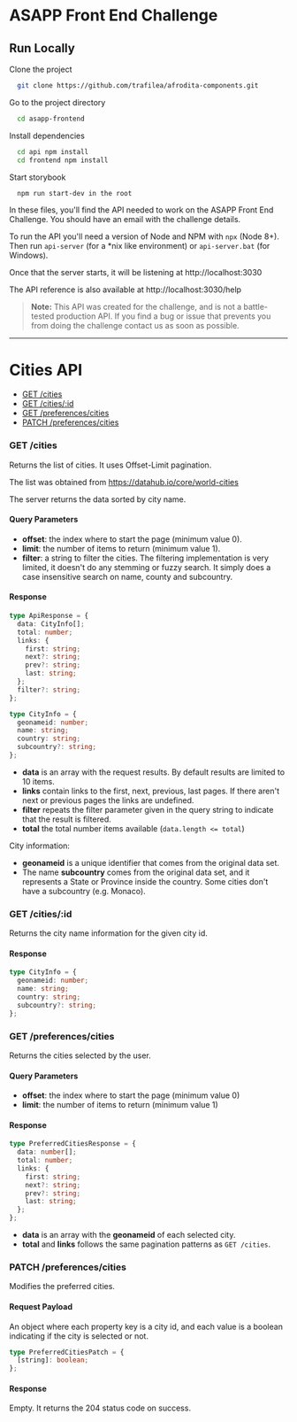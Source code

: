 # ASAPP Front End Challenge

## Run Locally

Clone the project

```bash
  git clone https://github.com/trafilea/afrodita-components.git
```

Go to the project directory

```bash
  cd asapp-frontend
```

Install dependencies

```bash
  cd api npm install 
  cd frontend npm install 
```

Start storybook

```bash
  npm run start-dev in the root
```


In these files, you'll find the API needed to work on the ASAPP Front End
Challenge. You should have an email with the challenge details.

To run the API you'll need a version of Node and NPM with `npx` (Node 8+). Then
run `api-server` (for a \*nix like environment) or `api-server.bat` (for
Windows).

Once that the server starts, it will be listening at http://localhost:3030

The API reference is also available at http://localhost:3030/help

> **Note:** This API was created for the challenge, and is not a battle-tested
> production API. If you find a bug or issue that prevents you from doing the
> challenge contact us as soon as possible.

---
# Cities API

* [GET /cities](#get-cities)
* [GET /cities/:id](#get-citiesid)
* [GET /preferences/cities](#get-preferencescities)
* [PATCH /preferences/cities](#patch-preferencescities)

### GET /cities

Returns the list of cities. It uses Offset-Limit pagination.

The list was obtained from https://datahub.io/core/world-cities

The server returns the data sorted by city name.

#### Query Parameters

- **offset**: the index where to start the page (minimum value 0).
- **limit**: the number of items to return (minimum value 1).
- **filter**: a string to filter the cities. The filtering implementation is
  very limited, it doesn't do any stemming or fuzzy search. It simply does a
  case insensitive search on name, county and subcountry.

#### Response

```typescript
type ApiResponse = {
  data: CityInfo[];
  total: number;
  links: {
    first: string;
    next?: string;
    prev?: string;
    last: string;
  };
  filter?: string;
};

type CityInfo = {
  geonameid: number;
  name: string;
  country: string;
  subcountry?: string;
};
```

- **data** is an array with the request results. By default results are limited
  to 10 items.
- **links** contain links to the first, next, previous, last pages. If there
  aren't next or previous pages the links are undefined.
- **filter** repeats the filter parameter given in the query string to indicate
  that the result is filtered.
- **total** the total number items available (`data.length <= total`)

City information:

- **geonameid** is a unique identifier that comes from the original data set.
- The name **subcountry** comes from the original data set, and it represents a
  State or Province inside the country. Some cities don't have a subcountry
  (e.g. Monaco).

### GET /cities/:id

Returns the city name information for the given city id.

#### Response

```typescript
type CityInfo = {
  geonameid: number;
  name: string;
  country: string;
  subcountry?: string;
};
```

### GET /preferences/cities

Returns the cities selected by the user.

#### Query Parameters

- **offset**: the index where to start the page (minimum value 0)
- **limit**: the number of items to return (minimum value 1)

#### Response

```typescript
type PreferredCitiesResponse = {
  data: number[];
  total: number;
  links: {
    first: string;
    next?: string;
    prev?: string;
    last: string;
  };
};
```

- **data** is an array with the **geonameid** of each selected city.
- **total** and **links** follows the same pagination patterns as `GET /cities`.

### PATCH /preferences/cities

Modifies the preferred cities.

#### Request Payload

An object where each property key is a city id, and each value is a boolean
indicating if the city is selected or not.

```typescript
type PreferredCitiesPatch = {
  [string]: boolean;
};
```

#### Response

Empty. It returns the 204 status code on success.
